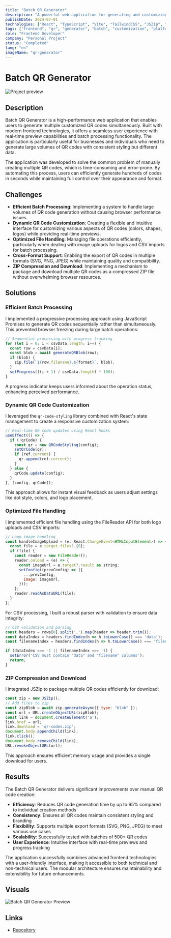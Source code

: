 ```yaml
---
title: "Batch QR Generator"
description: "A powerful web application for generating and customizing multiple QR codes in batch"
publishDate: 2024-07-01
technologies: ["React", "TypeScript", "Vite", "TailwindCSS", "JSZip", "QR Code Styling"]
tags: ["frontend", "qr", "generator", "batch", "customization", "platform"]
role: "Frontend Developer"
company: "Personal Project"
status: "Completed"
lang: "en"
imageName: "qr-generator"
---
```


# Batch QR Generator

![Project preview](/assets/projects/qr-generator.png)

## Description
Batch QR Generator is a high-performance web application that enables users to generate multiple customized QR codes simultaneously. Built with modern frontend technologies, it offers a seamless user experience with real-time preview capabilities and batch processing functionality. The application is particularly useful for businesses and individuals who need to generate large volumes of QR codes with consistent styling but different data.

The application was developed to solve the common problem of manually creating multiple QR codes, which is time-consuming and error-prone. By automating this process, users can efficiently generate hundreds of codes in seconds while maintaining full control over their appearance and format.

## Challenges

- **Efficient Batch Processing**: Implementing a system to handle large volumes of QR code generation without causing browser performance issues.
- **Dynamic QR Code Customization**: Creating a flexible and intuitive interface for customizing various aspects of QR codes (colors, shapes, logos) while providing real-time previews.
- **Optimized File Handling**: Managing file operations efficiently, particularly when dealing with image uploads for logos and CSV imports for batch processing.
- **Cross-Format Support**: Enabling the export of QR codes in multiple formats (SVG, PNG, JPEG) while maintaining quality and compatibility.
- **ZIP Compression and Download**: Implementing a mechanism to package and download multiple QR codes as a compressed ZIP file without overwhelming browser resources.

## Solutions

### Efficient Batch Processing
I implemented a progressive processing approach using JavaScript Promises to generate QR codes sequentially rather than simultaneously. This prevented browser freezing during large batch operations:

```javascript
// Sequential processing with progress tracking
for (let i = 0; i < csvData.length; i++) {
  const row = csvData[i];
  const blob = await generateQRBlob(row);
  if (blob) {
    zip.file(`${row.filename}.${format}`, blob);
  }
  setProgress(((i + 1) / csvData.length) * 100);
}
```

A progress indicator keeps users informed about the operation status, enhancing perceived performance.

### Dynamic QR Code Customization
I leveraged the `qr-code-styling` library combined with React's state management to create a responsive customization system:

```javascript
// Real-time QR code updates using React hooks
useEffect(() => {
  if (!qrCode) {
    const qr = new QRCodeStyling(config);
    setQrCode(qr);
    if (ref.current) {
      qr.append(ref.current);
    }
  } else {
    qrCode.update(config);
  }
}, [config, qrCode]);
```

This approach allows for instant visual feedback as users adjust settings like dot style, colors, and logo placement.

### Optimized File Handling
I implemented efficient file handling using the FileReader API for both logo uploads and CSV imports:

```javascript
// Logo image handling
const handleImageUpload = (e: React.ChangeEvent<HTMLInputElement>) => {
  const file = e.target.files?.[0];
  if (file) {
    const reader = new FileReader();
    reader.onload = (e) => {
      const imageUrl = e.target?.result as string;
      setConfig((prevConfig) => ({
        ...prevConfig,
        image: imageUrl,
      }));
    };
    reader.readAsDataURL(file);
  }
};
```

For CSV processing, I built a robust parser with validation to ensure data integrity:

```javascript
// CSV validation and parsing
const headers = rows[0].split(',').map(header => header.trim());
const dataIndex = headers.findIndex(h => h.toLowerCase() === 'data');
const filenameIndex = headers.findIndex(h => h.toLowerCase() === 'filename');

if (dataIndex === -1 || filenameIndex === -1) {
  setError('CSV must contain "data" and "filename" columns');
  return;
}
```

### ZIP Compression and Download
I integrated JSZip to package multiple QR codes efficiently for download:

```javascript
const zip = new JSZip();
// Add files to zip
const zipBlob = await zip.generateAsync({ type: "blob" });
const url = URL.createObjectURL(zipBlob);
const link = document.createElement('a');
link.href = url;
link.download = 'qr-codes.zip';
document.body.appendChild(link);
link.click();
document.body.removeChild(link);
URL.revokeObjectURL(url);
```

This approach ensures efficient memory usage and provides a single download for users.

## Results

The Batch QR Generator delivers significant improvements over manual QR code creation:

- **Efficiency**: Reduces QR code generation time by up to 95% compared to individual creation methods
- **Consistency**: Ensures all QR codes maintain consistent styling and branding
- **Flexibility**: Supports multiple export formats (SVG, PNG, JPEG) to meet various use cases
- **Scalability**: Successfully tested with batches of 500+ QR codes
- **User Experience**: Intuitive interface with real-time previews and progress tracking

The application successfully combines advanced frontend technologies with a user-friendly interface, making it accessible to both technical and non-technical users. The modular architecture ensures maintainability and extensibility for future enhancements.

## Visuals
![Batch QR Generator Preview](/assets/projects/qr-generator.png)

## Links
- [Repository](https://github.com/Itzli2000/batch-qr-generator)